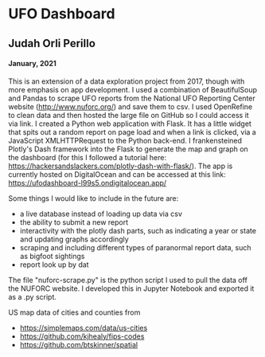 # UFO Dashboard
## Judah Orli Perillo
#### January, 2021

This is an extension of a data exploration project from 2017, though with more emphasis on app development. I used a combination of BeautifulSoup and Pandas to scrape UFO reports from the National UFO Reporting Center website (http://www.nuforc.org/) and save them to csv. I used OpenRefine to clean data and then hosted the large file on GitHub so I could access it via link. I created a Python web application with Flask. It has a little widget that spits out a random report on page load and when a link is clicked, via a JavaScript XMLHTTPRequest to the Python back-end. I frankensteined Plotly's Dash framework into the Flask to generate the map and graph on the dashboard (for this I followed a tutorial here: https://hackersandslackers.com/plotly-dash-with-flask/). The app is currently hosted on DigitalOcean and can be accessed at this link: https://ufodashboard-l99s5.ondigitalocean.app/

Some things I would like to include in the future are:
  - a live database instead of loading up data via csv
  - the ability to submit a new report
  - interactivity with the plotly dash parts, such as indicating a year or state and updating graphs accordingly
  - scraping and including different types of paranormal report data, such as bigfoot sightings
  - report look up by dat
  
The file "nuforc-scrape.py" is the python script I used to pull the data off the NUFORC website. I developed this in Jupyter Notebook and exported it as a .py script.

US map data of cities and counties from
  - https://simplemaps.com/data/us-cities
  - https://github.com/kjhealy/fips-codes
  - https://github.com/btskinner/spatial
